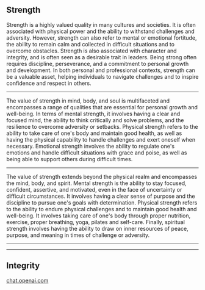 <!--- Line 2 is how you write a paragraph --->
<!--- <p> Write here. </p> --->

## Strength
<p> Strength is a highly valued quality in many cultures and societies. It is often associated with physical power and the ability to withstand challenges and adversity. However, strength can also refer to mental or emotional fortitude, the ability to remain calm and collected in difficult situations and to overcome obstacles. Strength is also associated with character and integrity, and is often seen as a desirable trait in leaders. Being strong often requires discipline, perseverance, and a commitment to personal growth and development. In both personal and professional contexts, strength can be a valuable asset, helping individuals to navigate challenges and to inspire confidence and respect in others.

<hr>

The value of strength in mind, body, and soul is multifaceted and encompasses a range of qualities that are essential for personal growth and well-being. In terms of mental strength, it involves having a clear and focused mind, the ability to think critically and solve problems, and the resilience to overcome adversity or setbacks. Physical strength refers to the ability to take care of one's body and maintain good health, as well as having the physical capability to handle challenges and exert oneself when necessary. Emotional strength involves the ability to regulate one's emotions and handle difficult situations with grace and poise, as well as being able to support others during difficult times.

<hr>

The value of strength extends beyond the physical realm and encompasses the mind, body, and spirit. Mental strength is the ability to stay focused, confident, assertive, and motivated, even in the face of uncertainty or difficult circumstances. It involves having a clear sense of purpose and the discipline to pursue one's goals with determination. Physical strength refers to the ability to endure physical challenges and to maintain good health and well-being. It involves taking care of one's body through proper nutrition, exercise, proper breathing, yoga, pilates and self-care. Finally, spiritual strength involves having the ability to draw on inner resources of peace, purpose, and meaning in times of challenge or adversity. 

<hr>

<hr>

## Integrity


</p>

<a href="https://chat.openai.com/chat">chat.openai.com</a>